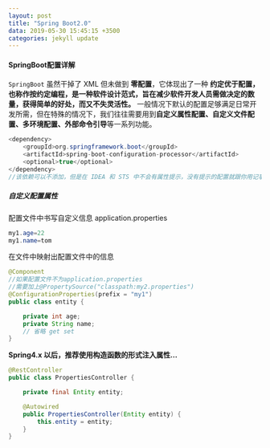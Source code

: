 ```yaml
---
layout: post
title: "Spring Boot2.0"
data: 2019-05-30 15:45:15 +3500
categories: jekyll update
---
```

####  SpringBoot配置详解
`SpringBoot` 虽然干掉了 XML 但未做到 **零配置**，它体现出了一种 **约定优于配置，也称作按约定编程，是一种软件设计范式，旨在减少软件开发人员需做决定的数量，获得简单的好处，而又不失灵活性。** 一般情况下默认的配置足够满足日常开发所需，但在特殊的情况下，我们往往需要用到**自定义属性配置、自定义文件配置、多环境配置、外部命令引导**等一系列功能。
```java
<dependency>
    <groupId>org.springframework.boot</groupId>
    <artifactId>spring-boot-configuration-processor</artifactId>
    <optional>true</optional>
</dependency>
//该依赖可以不添加，但是在 IDEA 和 STS 中不会有属性提示，没有提示的配置就跟你用记事本写代码一样苦逼，出个问题弄哭你去），该依赖只会在编译时调用，所以不用担心会对生产造成影响
```
##### **自定义配置属性**
配置文件中书写自定义信息 application.properties
```java
my1.age=22
my1.name=tom
```
在文件中映射出配置文件中的信息
```java
@Component
//如果配置文件不为application.properties
//需要加上@PropertySource("classpath:my2.properties")
@ConfigurationProperties(prefix = "my1")
public class entity {

    private int age;
    private String name;
	// 省略 get set
}
```
**Spring4.x 以后，推荐使用构造函数的形式注入属性…**
```java
@RestController
public class PropertiesController {

    private final Entity entity;

    @Autowired
    public PropertiesController(Entity entity) {
        this.entity = entity;
    }
}
```
